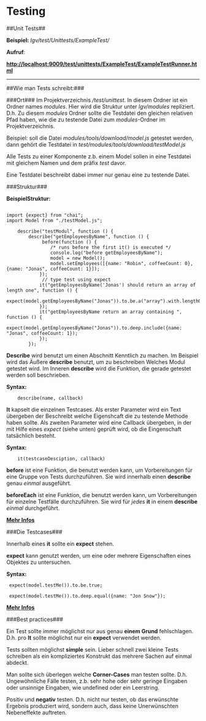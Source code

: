 # Testing #

##Unit Tests##

**Beispiel:**
*lgv/test/Unittests/ExampleTest/*

**Aufruf**:

**[http://localhost:9009/test/unittests/ExampleTest/ExampleTestRunner.html](http://localhost:9009/test/unittests/ExampleTest/ExampleTestRunner.html)**
*******************************************************************************

##Wie man Tests schreibt:###

###Ort###
Im Projektverzeichnis */test/unittest*.
In diesem Ordner ist ein Ordner names *modules*.
Hier wird die Struktur unter *lgv/modules* repliziert.
D.h. Zu diesem *modules* Ordner sollte die Testdatei den gleichen relativen Pfad haben, wie die zu testende Datei zum *modules*-Ordner im Projektverzeichnis.

Beispiel:
soll die Datei *modules/tools/download/model.js* getestet werden, dann gehört die Testdatei in *test/modules/tools/download/testModel.js*

Alle Tests zu einer Komponente z.b. einem Model sollen in eine Testdatei mit gleichem Namen und dem präfix *test* davor.

Eine Testdatei beschreibt dabei immer nur genau eine zu testende Datei.


###Struktur###

**BeispielStruktur:**
```

import {expect} from "chai";
import Model from "./testModel.js";

    describe("testModul", function () {
        describe("getEmployeesByName", function () {
             before(function () {
                /* runs before the first it() is executed */
                console.log("before getEmployeesByName");
                model = new Model();
                model.setEmployees([{name: "Robin", coffeeCount: 0}, {name: "Jonas", coffeeCount: 1}]);
            });
             // type test using expect
            it("getEmployeesByName('Jonas') should return an array of length one", function () {
                expect(model.getEmployeesByName("Jonas")).to.be.a("array").with.lengthOf(1);
            });
            it("getEmployeesByName return an array containing ", function () {
                expect(model.getEmployeesByName("Jonas")).to.deep.include({name: "Jonas", coffeeCount: 1});
            });
        });

```


**Describe** wird benutzt um einen Abschnitt Kenntlich zu machen.
Im Beispiel wird das Äußere **describe** benutzt, um zu beschreiben Welches Modul getestet wird.
Im Inneren **describe** wird die Funktion, die gerade getestet werden soll beschrieben.

**Syntax:**
```
    describe(name, callback)
```


**It** kapselt die einzelnen Testcases. Als erster Parameter wird ein Text übergeben der Beschreibt welche Eigenshcaft die zu testende Methode haben sollte.
Als zweiten Parameter wird eine Callback übergeben, in der mit Hilfe eines *expect* (siehe unten) geprüft wird, ob die Eingenschaft tatsächlich besteht.

**Syntax:**
```
    it(testcaseDesciption, callback)
```

**before** ist eine Funktion, die benutzt werden kann, um Vorbereitungen für eine Gruppe von Tests durchzuführen. Sie wird innerhalb einen **describe** genau *einmal* ausgeführt.

**beforeEach** ist eine Funktion, die benutzt werden kann, um Vorbereitungen für einzelne Testfälle durchzuführen. Sie wird für *jedes* **it** in einem **describe** *einmal* durchgeführt.

**[Mehr Infos](https://mochajs.org/)**

###Die Testcases###

Innerhalb eines **it** sollte ein **expect** stehen.

**expect** kann genutzt werden, um eine oder mehrere Eigenschaften eines Objektes zu untersuchen.

**Syntax:**
```
 expect(model.testMe()).to.be.true;

 expect(model.testMe()).to.deep.equal({name: "Jon Snow"});
```

**[Mehr Infos](http://chaijs.com/api/bdd/)**


###Best practices###

Ein Test sollte immer möglichst nur aus genau **einem Grund** fehlschlagen.
D.h. pro **It** sollte möglichst nur ein **expect** verwendet werden.

Tests sollten möglichst **simple** sein. Lieber schnell zwei kleine Tests schreiben als ein kompliziertes Konstrukt das mehrere Sachen auf einmal abdeckt.

Man sollte sich überlegen welche **Corner-Cases** man testen sollte.
D.h. Ungewöhnliche Fälle testen, z.b. sehr hohe oder sehr geringe Eingaben oder unsinnige Eingaben, wie undefined oder ein Leerstring.

Positiv und **negativ** testen.
D.h. nicht nur testen, ob das erwünschte Ergebnis produziert wird, sondern auch, dass keine Unerwünschten Nebeneffekte auftreten.
